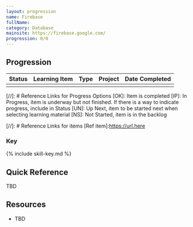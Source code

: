 ```yaml
---
layout: progression
name: Firebase
fullName: 
category: Database
mainsite: https://firebase.google.com/
progression: 0/0
---
```


## Progression

| Status    | Learning Item    | Type    | Project | Date Completed |
| :-------: | ---------------- | :-----: | ------- | -------------- |
|           |                  |         |         |                |

[//]: # Reference Links for Progress Options
[OK]: Item is completed
[IP]: In Progress, item is underway but not finished. If there is a way to indicate progress, include in Status
[UN]: Up Next, item to be started next when selecting learning material
[NS]: Not Started, item is in the backlog

[//]: # Reference Links for items
[Ref item]:https://url.here


### Key

{% include skill-key.md %}


## Quick Reference

TBD

## Resources

- TBD